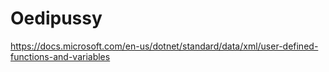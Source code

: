 # Oedipussy
https://docs.microsoft.com/en-us/dotnet/standard/data/xml/user-defined-functions-and-variables
